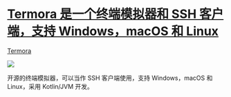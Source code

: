 # [Termora 是一个终端模拟器和 SSH 客户端，支持 Windows，macOS 和 Linux](https://github.com/jaaleng/jaaleng.github.io/issues/126)

[Termora ](https://github.com/TermoraDev/termora)

![](https://pic.superbed.cc/item/678514bffa9f77b4dce5a004.webp)

开源的终端模拟器，可以当作 SSH 客户端使用，支持 Windows，macOS 和 Linux，采用 Kotlin/JVM 开发。